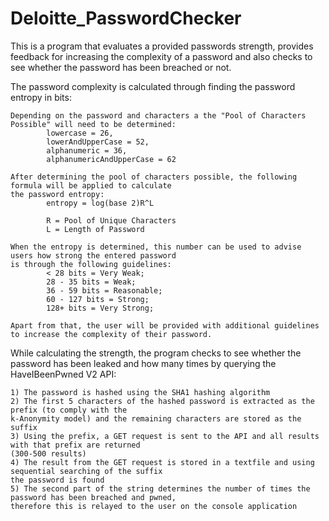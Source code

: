# Deloitte_PasswordChecker
This is a program that evaluates a provided passwords strength, provides feedback for increasing the complexity of a password and also checks to see whether the password has been breached or not.

The password complexity is calculated through finding the password entropy in bits:
```
Depending on the password and characters a the "Pool of Characters Possible" will need to be determined:
        lowercase = 26,
        lowerAndUpperCase = 52,
        alphanumeric = 36,
        alphanumericAndUpperCase = 62
        
After determining the pool of characters possible, the following formula will be applied to calculate 
the password entropy:
        entropy = log(base 2)R^L
        
        R = Pool of Unique Characters
        L = Length of Password
        
When the entropy is determined, this number can be used to advise users how strong the entered password
is through the following guidelines:
        < 28 bits = Very Weak;
        28 - 35 bits = Weak;
        36 - 59 bits = Reasonable;
        60 - 127 bits = Strong;
        128+ bits = Very Strong;
        
Apart from that, the user will be provided with additional guidelines to increase the complexity of their password.
```

While calculating the strength, the program checks to see whether the password has been leaked and how
many times by querying the HaveIBeenPwned V2 API:
```
1) The password is hashed using the SHA1 hashing algorithm
2) The first 5 characters of the hashed password is extracted as the prefix (to comply with the 
k-Anonymity model) and the remaining characters are stored as the suffix
3) Using the prefix, a GET request is sent to the API and all results with that prefix are returned 
(300-500 results)
4) The result from the GET request is stored in a textfile and using sequential searching of the suffix 
the password is found
5) The second part of the string determines the number of times the password has been breached and pwned,
therefore this is relayed to the user on the console application
```

